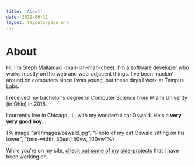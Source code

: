 ```yaml
---
title: 'About'
date: 2022-06-11
layout: layouts/page.njk
---
```


# About

Hi, I'm Steph Mallamaci (mah-lah-mah-chee). I'm a software developer who works mostly on the web and web-adjacent things. I've been muckin' around on computers since I was young, but these days I work at Tempus Labs.

I received my bachelor's degree in Computer Science from Miami Univerity (in Ohio) in 2018.

I currently live in Chicago, IL, with my wonderful cat Oswald. He's a **very very good boy.**

{% image "src/images/oswald.jpg", "Photo of my cat Oswald sitting on his tower", "(min-width: 30em) 50vw, 100vw"%}


While you're on my site, [check out some of my side-projects](/side-projects) that I have been working on.

